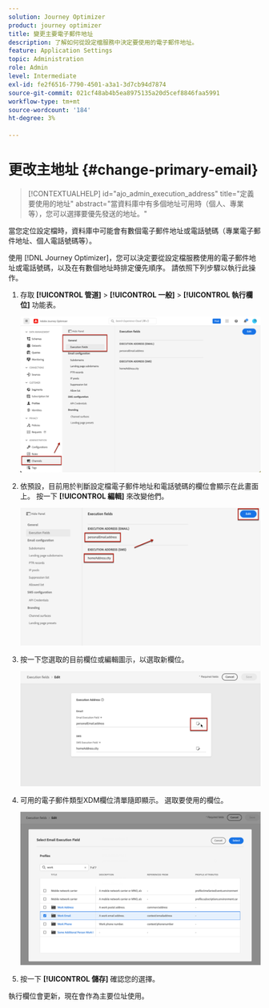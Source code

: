 ```yaml
---
solution: Journey Optimizer
product: journey optimizer
title: 變更主要電子郵件地址
description: 了解如何從設定檔服務中決定要使用的電子郵件地址。
feature: Application Settings
topic: Administration
role: Admin
level: Intermediate
exl-id: fe2f6516-7790-4501-a3a1-3d7cb94d7874
source-git-commit: 021cf48ab4b5ea8975135a20d5cef8846faa5991
workflow-type: tm+mt
source-wordcount: '184'
ht-degree: 3%

---
```


# 更改主地址 {#change-primary-email}

>[!CONTEXTUALHELP]
>id="ajo_admin_execution_address"
>title="定義要使用的地址"
>abstract="當資料庫中有多個地址可用時（個人、專業等），您可以選擇要優先發送的地址。"

當您定位設定檔時，資料庫中可能會有數個電子郵件地址或電話號碼（專業電子郵件地址、個人電話號碼等）。

使用 [!DNL Journey Optimizer]，您可以決定要從設定檔服務使用的電子郵件地址或電話號碼，以及在有數個地址時排定優先順序。 請依照下列步驟以執行此操作。

1. 存取  **[!UICONTROL 管道]** > **[!UICONTROL 一般]** > **[!UICONTROL 執行欄位]** 功能表。

   ![](assets/primary-address-execution-fields.png)

1. 依預設，目前用於判斷設定檔電子郵件地址和電話號碼的欄位會顯示在此畫面上。 按一下 **[!UICONTROL 編輯]** 來改變他們。

   ![](assets/primary-address.png)

1. 按一下您選取的目前欄位或編輯圖示，以選取新欄位。

   ![](assets/primary-address-edit.png)

1. 可用的電子郵件類型XDM欄位清單隨即顯示。 選取要使用的欄位。

   ![](assets/primary-address-select-field.png)

1. 按一下 **[!UICONTROL 儲存]** 確認您的選擇。

執行欄位會更新，現在會作為主要位址使用。

<!--1. You can also select an additional field to use as secondary email address. This allows you to determine which field to use if the primary field is empty for a profile. -->
